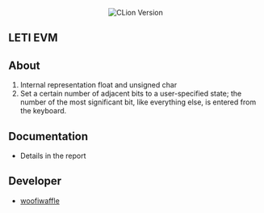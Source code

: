 <p align = "center">
  <img src = "https://img.shields.io/badge/Engine-CLion%202023.2.1-green" alt = "CLion Version">
</p>

## LETI EVM

## About

1. Internal representation float and unsigned char
2. Set a certain number of adjacent bits to a user-specified state; the number of the most significant bit, like everything else, is entered from the keyboard.

## Documentation 

*  Details in the report

## Developer

*  [woofiwaffle](https://github.com/woofiwaffle)
